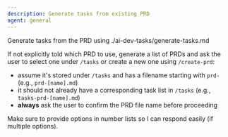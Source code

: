 ```yaml
---
description: Generate tasks from existing PRD
agent: general
---
```

Generate tasks from the PRD using ./ai-dev-tasks/generate-tasks.md

If not explicitly told which PRD to use, generate a list of PRDs and ask the user to select one under `/tasks` or create a new one using `/create-prd`:
- assume it's stored under `/tasks` and has a filename starting with `prd-` (e.g., `prd-[name].md`)
- it should not already have a corresponding task list in `/tasks` (e.g., `tasks-prd-[name].md`)
- **always** ask the user to confirm the PRD file name before proceeding

Make sure to provide options in number lists so I can respond easily (if multiple options).
